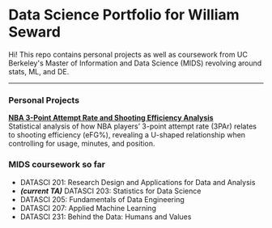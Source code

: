 # Data Science Portfolio for William Seward

Hi! This repo contains personal projects as well as coursework from UC Berkeley's Master of Information and Data Science (MIDS) revolving around stats, ML, and DE.

---

### Personal Projects

**[NBA 3-Point Attempt Rate and Shooting Efficiency Analysis](https://github.com/willsew/ds_portfolio/tree/main/personal_projects/nba-3par-efficiency-analysis)**  
  Statistical analysis of how NBA players’ 3-point attempt rate (3PAr) relates to shooting efficiency (eFG%), revealing a U-shaped relationship when controlling for usage, minutes, and position.

### MIDS coursework so far

* DATASCI 201: Research Design and Applications for Data and Analysis
* ***(current TA)*** DATASCI 203: Statistics for Data Science
* DATASCI 205: Fundamentals of Data Engineering
* DATASCI 207: Applied Machine Learning
* DATASCI 231: Behind the Data: Humans and Values
